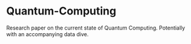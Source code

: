 # Quantum-Computing
Research paper on the current state of Quantum Computing. Potentially with an accompanying data dive.
